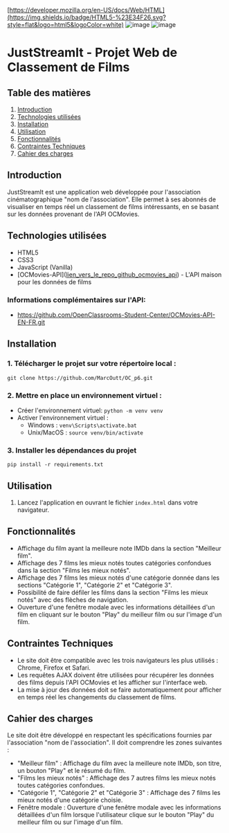 [https://developer.mozilla.org/en-US/docs/Web/HTML](https://img.shields.io/badge/HTML5-%23E34F26.svg?style=flat&logo=html5&logoColor=white)
![image](https://github.com/MarcOutt/OC_p6/assets/112987151/4960ec1a-d5d8-4504-91d0-a56fa45e5122)
![image](https://github.com/MarcOutt/OC_p6/assets/112987151/91e3d929-a890-485c-b923-0822b16189a0)


# JustStreamIt - Projet Web de Classement de Films

## Table des matières
1. [Introduction](#introduction)
2. [Technologies utilisées](#technologies-utilisées)
3. [Installation](#installation)
4. [Utilisation](#utilisation)
5. [Fonctionnalités](#fonctionnalités)
6. [Contraintes Techniques](#contraintes-techniques)
7. [Cahier des charges](#cahier-des-charges)

## Introduction

JustStreamIt est une application web développée pour l'association cinématographique "nom de l'association". Elle permet à ses abonnés de visualiser en temps réel un classement de films intéressants, en se basant sur les données provenant de l'API OCMovies.

## Technologies utilisées

- HTML5
- CSS3
- JavaScript (Vanilla)
- [OCMovies-API]([lien_vers_le_repo_github_ocmovies_api](http://localhost:8000/api/v1/titles/ )) - L'API maison pour les données de films

### Informations complémentaires sur l'API:
- https://github.com/OpenClassrooms-Student-Center/OCMovies-API-EN-FR.git

## Installation

### 1. Télécharger le projet sur votre répertoire local : 
```
git clone https://github.com/MarcOutt/OC_p6.git
```
### 2. Mettre en place un environnement virtuel :
* Créer l'environnement virtuel: `python -m venv venv`
* Activer l'environnement virtuel :
    * Windows : `venv\Scripts\activate.bat`
    * Unix/MacOS : `source venv/bin/activate`
    
### 3. Installer les dépendances du projet
```
pip install -r requirements.txt
```

## Utilisation

1. Lancez l'application en ouvrant le fichier `index.html` dans votre navigateur.

## Fonctionnalités

- Affichage du film ayant la meilleure note IMDb dans la section "Meilleur film".
- Affichage des 7 films les mieux notés toutes catégories confondues dans la section "Films les mieux notés".
- Affichage des 7 films les mieux notés d'une catégorie donnée dans les sections "Catégorie 1", "Catégorie 2" et "Catégorie 3".
- Possibilité de faire défiler les films dans la section "Films les mieux notés" avec des flèches de navigation.
- Ouverture d'une fenêtre modale avec les informations détaillées d'un film en cliquant sur le bouton "Play" du meilleur film ou sur l'image d'un film.

## Contraintes Techniques

- Le site doit être compatible avec les trois navigateurs les plus utilisés : Chrome, Firefox et Safari.
- Les requêtes AJAX doivent être utilisées pour récupérer les données des films depuis l'API OCMovies et les afficher sur l'interface web.
- La mise à jour des données doit se faire automatiquement pour afficher en temps réel les changements du classement de films.

## Cahier des charges

Le site doit être développé en respectant les spécifications fournies par l'association "nom de l'association". Il doit comprendre les zones suivantes :
- "Meilleur film" : Affichage du film avec la meilleure note IMDb, son titre, un bouton "Play" et le résumé du film.
- "Films les mieux notés" : Affichage des 7 autres films les mieux notés toutes catégories confondues.
- "Catégorie 1", "Catégorie 2" et "Catégorie 3" : Affichage des 7 films les mieux notés d'une catégorie choisie.
- Fenêtre modale : Ouverture d'une fenêtre modale avec les informations détaillées d'un film lorsque l'utilisateur clique sur le bouton "Play" du meilleur film ou sur l'image d'un film.
